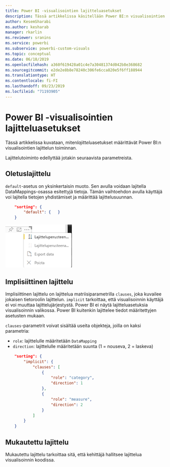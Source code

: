 ```yaml
---
title: Power BI -visualisointien lajitteluasetukset
description: Tässä artikkelissa käsitellään Power BI:n visualisointien lajittelutoiminnon oletusasetuksia.
author: KesemSharabi
ms.author: kesharab
manager: rkarlin
ms.reviewer: sranins
ms.service: powerbi
ms.subservice: powerbi-custom-visuals
ms.topic: conceptual
ms.date: 06/18/2019
ms.openlocfilehash: a360f619428a01c4e7a30481374d042b8e368682
ms.sourcegitcommit: e2de2e8b8e78240c306fe6cca820e5f6ff188944
ms.translationtype: HT
ms.contentlocale: fi-FI
ms.lasthandoff: 09/23/2019
ms.locfileid: "71193905"
---
```

# <a name="sorting-options-for-power-bi-visuals"></a>Power BI -visualisointien lajitteluasetukset

Tässä artikkelissa kuvataan, miten*lajittelu*asetukset määrittävät Power BI:n visualisointien lajittelun toiminnan. 

Lajittelutoiminto edellyttää jotakin seuraavista parametreista.

## <a name="default-sorting"></a>Oletuslajittelu

`default`-asetus on yksinkertaisin muoto. Sen avulla voidaan lajitella DataMappings-osassa esitettyjä tietoja. Tämän vaihtoehdon avulla käyttäjä voi lajitella tietojen yhdistämiset ja määrittää lajittelusuunnan.

```json
    "sorting": {
        "default": {   }
    }
```

![Lajitteluasetukset pikavalikossa](./media/sorting.png)

## <a name="implicit-sorting"></a>Implisiittinen lajittelu

Implisiittinen lajittelu on lajittelua matriisiparametrilla `clauses`, joka kuvailee jokaisen tietoroolin lajittelun. `implicit` tarkoittaa, että visualisoinnin käyttäjä ei voi muuttaa lajittelujärjestystä. Power BI ei näytä lajitteluasetuksia visualisoinnin valikossa. Power BI kuitenkin lajittelee tiedot määritettyjen asetusten mukaan.

`clauses`-parametrit voivat sisältää useita objekteja, joilla on kaksi parametria:

- `role`: lajittelulle määritetään `DataMapping`
- `direction`: lajittelulle määritetään suunta (1 = nouseva, 2 = laskeva)

```json
    "sorting": {
        "implicit": {
            "clauses": [
                {
                    "role": "category",
                    "direction": 1
                },
                {
                    "role": "measure",
                    "direction": 2
                }
            ]
        }
    }
```

## <a name="custom-sorting"></a>Mukautettu lajittelu

Mukautettu lajittelu tarkoittaa sitä, että kehittäjä hallitsee lajittelua visualisoinnin koodissa.
